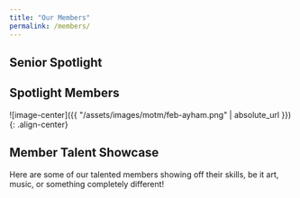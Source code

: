 ```yaml
---
title: "Our Members"
permalink: /members/
---
```


## Senior Spotlight






## Spotlight Members
![image-center]({{ "/assets/images/motm/feb-ayham.png" | absolute_url }}){: .align-center}



## Member Talent Showcase

Here are some of our talented members showing off their skills, be it art, music, or something completely different!

<!-- here, use YouTube embeds and whatnot -->
